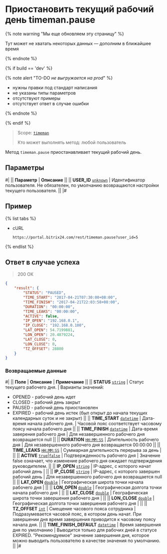 # Приостановить текущий рабочий день timeman.pause

{% note warning "Мы еще обновляем эту страницу" %}

Тут может не хватать некоторых данных — дополним в ближайшее время

{% endnote %}

{% if build == 'dev' %}

{% note alert "TO-DO _не выгружается на prod_" %}

- нужны правки под стандарт написания
- не указаны типы параметров
- отсутствуют примеры
- отсутствует ответ в случае ошибки

{% endnote %}

{% endif %}

> Scope: [`timeman`](../../scopes/permissions.md)
>
> Кто может выполнять метод: любой пользователь

Метод `timeman.pause` приостанавливает текущий рабочий день.

## Параметры

#|
|| **Параметр** | **Описание** ||
|| **USER_ID**
[`unknown`](../../data-types.md) | Идентификатор пользователя. Не обязателен, по умолчанию возвращаются настройки текущего пользователя. ||
|#

## Пример

{% list tabs %}

- cURL

    ```http
    https://portal.bitrix24.com/rest/timeman.pause?user_id=5
    ```

{% endlist %}



## Ответ в случае успеха

> 200 ОК
```json
{
    "result": {
        "STATUS": "PAUSED",
        "TIME_START": "2017-04-21T07:30:00+08:00",
        "TIME_FINISH": "2017-04-21T22:03:58+08:00",
        "DURATION": "00:00:00",
        "TIME_LEAKS": "00:00:00",
        "ACTIVE": false,
        "IP_OPEN": "192.168.0.1",
        "IP_CLOSE": "192.168.0.100",
        "LAT_OPEN": 54.7199881,
        "LON_OPEN": 20.4879224,
        "LAT_CLOSE": 0,
        "LON_CLOSE": 0,
        "TZ_OFFSET": 28800
    }
}
```

### Возвращаемые данные

#|
|| **Поле** | **Описание** | **Примечание** ||
|| **STATUS**
 [`string`](../../data-types.md) | Статус текущего рабочего дня. | Варианты значений:
- OPENED - рабочий день идет
- CLOSED - рабочий день закрыт
- PAUSED - рабочий день приостановлен
- EXPIRED - рабочий день истек (был открыт до начала текущих календарных суток и не закрыт) ||
|| **TIME_START**
[`datetime`](../../data-types.md) | Дата-время начала рабочего дня. | Часовой пояс соответствует часовому поясу начала рабочего дня ||
|| **TIME_FINISH**
[`datetime`](../../data-types.md) | Дата-время заверения рабочего дня | Для незавершенного рабочего дня возвращается null ||
|| **DURATION**
[`HH:MM:SS`](../../data-types.md) | Длительность рабочего дня | Для незавершенного рабочего дня возвращается 00:00:00 ||
|| **TIME_LEAKS**
[`HH:MM:SS`](../../data-types.md) | Суммарная длительность перерыва за день | ||
|| **ACTIVE**
[`true`\|`false`](../../data-types.md) | Подтвержденность рабочего дня | Значение false означает, что изменение рабочего дня ожидает подтверждения руководителем. ||
|| **IP_OPEN**
[`string`](../../data-types.md) | IP-адрес, с которого начат рабочий день | ||
|| **IP_CLOSE**
[`string`](../../data-types.md) | IP-адрес, с которого завершен рабочий день | Для незавершенного рабочего дня возвращается null ||
|| **LAT_OPEN**
[`double`](../../data-types.md) | Географическая широта точки начала рабочего дня | ||
|| **LON_OPEN**
[`double`](../../data-types.md) | Географическая долгота точки начала рабочего дня | ||
|| **LAT_CLOSE**
[`double`](../../data-types.md) | Географическая широта точки завершения рабочего дня | ||
|| **LON_CLOSE**
[`double`](../../data-types.md) | Географическая долгота точки завершения рабочего дня | ||
|| **TZ_OFFSET**
[`int`](../../data-types.md) | Смещение часового пояса сотрудника | Подразумевается часовой пояс, в котором день начат. При завершении дня время завершения приводится к часовому поясу начала дня. ||
|| **TIME_FINISH_DEFAULT**
[`datetime`](../../data-types.md) | Время завершения дня по умолчанию | Выводится только для рабочих дней в статусе EXPIRED. "Рекомендуемое" значение завершения дня, которое можно выводить пользователю в качестве значения по умолчанию. ||
|#